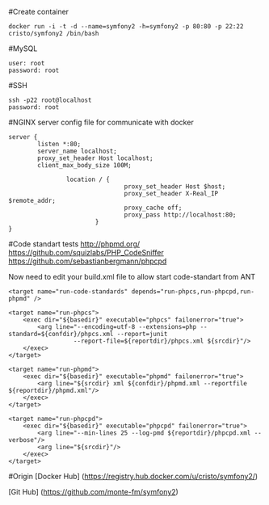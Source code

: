 #Create container
```
docker run -i -t -d --name=symfony2 -h=symfony2 -p 80:80 -p 22:22 cristo/symfony2 /bin/bash
```


#MySQL
```
user: root 
password: root

```
#SSH
```
ssh -p22 root@localhost
password: root
```
#NGINX server config file for communicate with docker

```
server {
        listen *:80;
        server_name localhost;
        proxy_set_header Host localhost;
        client_max_body_size 100M;

                location / {
                                proxy_set_header Host $host;
                                proxy_set_header X-Real_IP $remote_addr;
                                proxy_cache off;
                                proxy_pass http://localhost:80;
                        }
}
```

#Code standart tests
http://phpmd.org/
https://github.com/squizlabs/PHP_CodeSniffer
https://github.com/sebastianbergmann/phpcpd

Now need to edit your build.xml file to allow start code-standart from ANT
 <!-- Check code standards -->
    <target name="run-code-standards" depends="run-phpcs,run-phpcpd,run-phpmd" />

    <target name="run-phpcs">
        <exec dir="${basedir}" executable="phpcs" failonerror="true">
            <arg line="--encoding=utf-8 --extensions=php --standard=${confdir}/phpcs.xml --report=junit
                      --report-file=${reportdir}/phpcs.xml ${srcdir}"/>
        </exec>
    </target>

    <target name="run-phpmd">
        <exec dir="${basedir}" executable="phpmd" failonerror="true">
            <arg line="${srcdir} xml ${confdir}/phpmd.xml --reportfile ${reportdir}/phpmd.xml"/>
        </exec>
    </target>

    <target name="run-phpcpd">
        <exec dir="${basedir}" executable="phpcpd" failonerror="true">
            <arg line="--min-lines 25 --log-pmd ${reportdir}/phpcpd.xml --verbose"/>
            <arg line="${srcdir}"/>
        </exec>
    </target>


#Origin
[Docker Hub] (https://registry.hub.docker.com/u/cristo/symfony2/)

[Git Hub] (https://github.com/monte-fm/symfony2)
